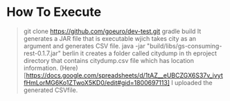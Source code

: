 # How To Execute
> git clone https://github.com/goeuro/dev-test.git
> gradle build
  It generates a JAR file that is executable wjich takes city as an argument and generates CSV file.
  java -jar "build/libs/gs-consuming-rest-0.1.7.jar" berlin
> it creates a folder called citydump in th eproject directory that contains citydump.csv file which has location    information.
> (Here)[https://docs.google.com/spreadsheets/d/1tAZ__eUBCZGX6S37v_ivytfHmLorMG6Ko1ZTwoX5KD0/edit#gid=1800697113] I uploaded the generated CSVfile.
   
